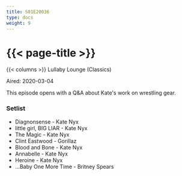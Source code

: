 ```yaml
---
title: S01E20036
type: docs
weight: 9
---
```


# {{< page-title >}}

{{< columns >}}
Lullaby Lounge (Classics)

Aired: 2020-03-04

This episode opens with a Q&A about Kate's work on wrestling gear.

### Setlist
* Diagnonsense - Kate Nyx
* little girl, BIG LIAR - Kate Nyx
* The Magic - Kate Nyx
* Clint Eastwood - Gorillaz
* Blood and Bone - Kate Nyx
* Annabelle - Kate Nyx
* Heroine - Kate Nyx
* ...Baby One More Time - Britney Spears
